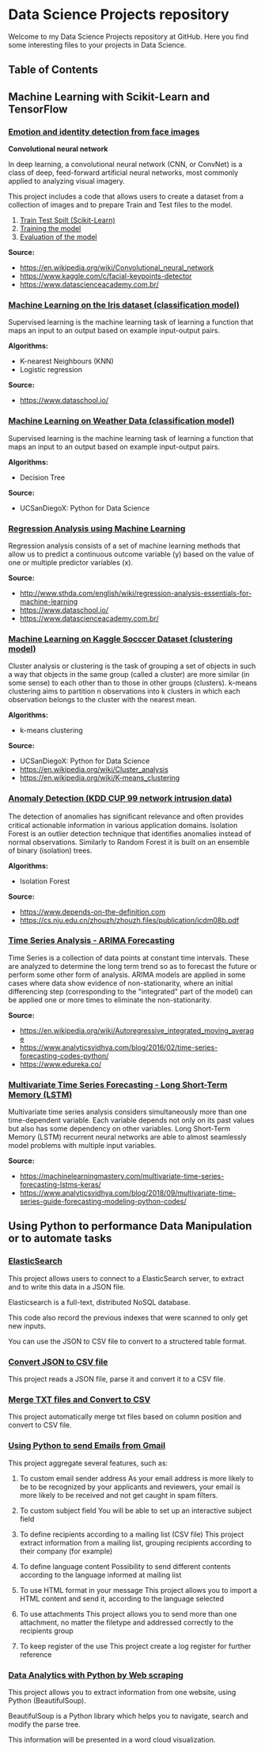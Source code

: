 # Data Science Projects repository
Welcome to my Data Science Projects repository at GitHub. Here you find some interesting files to your projects in Data Science.


## Table of Contents

## Machine	Learning with Scikit-Learn and TensorFlow 

### [Emotion and identity detection from face images](https://github.com/rvalins/Data-Science-projects/tree/master/emotion-identity-detection)

**Convolutional neural network**

In deep learning, a convolutional neural network (CNN, or ConvNet) is a class of deep, feed-forward artificial neural networks, most commonly applied to analyzing visual imagery.

This project includes a code that allows users to create a dataset from a collection of images and to prepare Train and Test files to the model.

1. [Train Test Spilt (Scikit-Learn)](https://github.com/rvalins/Data-Science-projects/blob/master/emotion-identity-detection/prepare_train_test%20dataframes.ipynb)
2. [Training the model](https://github.com/rvalins/Data-Science-projects/blob/master/emotion-identity-detection/emotion-identity-detection.ipynb)
3. [Evaluation of the model](https://github.com/rvalins/Data-Science-projects/blob/master/emotion-identity-detection/validating_model.ipynb)

**Source:**
- https://en.wikipedia.org/wiki/Convolutional_neural_network
- https://www.kaggle.com/c/facial-keypoints-detector
- https://www.datascienceacademy.com.br/


### [Machine Learning on the Iris dataset (classification model)](https://github.com/rvalins/Data-Science-projects/blob/master/classification-models/classification_model.ipynb)
Supervised learning is the machine learning task of learning a function that maps an input to an output based on example input-output pairs.

**Algorithms:**
- K-nearest Neighbours (KNN)
- Logistic regression

**Source:**
- https://www.dataschool.io/


### [Machine Learning on Weather Data (classification model)](https://github.com/rvalins/Data-Science-projects/blob/master/decision-tree/decision_tree.ipynb)
Supervised learning is the machine learning task of learning a function that maps an input to an output based on example input-output pairs.

**Algorithms:**
- Decision Tree

**Source:**
- UCSanDiegoX: Python for Data Science


### [Regression Analysis using Machine Learning](https://github.com/rvalins/Data-Science-projects/blob/master/regression-model/linear_regression.ipynb)
Regression analysis consists of a set of machine learning methods that allow us to predict a continuous outcome variable (y) based on the value of one or multiple predictor variables (x).

**Source:**
- http://www.sthda.com/english/wiki/regression-analysis-essentials-for-machine-learning
- https://www.dataschool.io/
- https://www.datascienceacademy.com.br/


### [Machine Learning on Kaggle Socccer Dataset (clustering model)](https://github.com/rvalins/Data-Science-projects/blob/master/clustering_model/clustering_model.ipynb)
Cluster analysis or clustering is the task of grouping a set of objects in such a way that objects in the same group (called a cluster) are more similar (in some sense) to each other than to those in other groups (clusters). k-means clustering aims to partition n observations into k clusters in which each observation belongs to the cluster with the nearest mean.

**Algorithms:**
- k-means clustering

**Source:**
- UCSanDiegoX: Python for Data Science
- https://en.wikipedia.org/wiki/Cluster_analysis
- https://en.wikipedia.org/wiki/K-means_clustering


### [Anomaly Detection (KDD CUP 99 network intrusion data)](https://github.com/rvalins/Data-Science-projects/blob/master/anomaly-detection/anomaly_detection_isolation_forest.ipynb)
The detection of anomalies has signiﬁcant relevance and often provides critical actionable information in various application domains.
Isolation Forest is an outlier detection technique that identifies anomalies instead of normal observations. Similarly to Random Forest it is built on an ensemble of binary (isolation) trees. 

**Algorithms:**
- Isolation Forest

**Source:**
- https://www.depends-on-the-definition.com
- https://cs.nju.edu.cn/zhouzh/zhouzh.files/publication/icdm08b.pdf


### [Time Series Analysis - ARIMA Forecasting](https://github.com/rvalins/Data-Science-projects/blob/master/time_series_analysis/ARIMA_forecasting.ipynb)
Time Series is a collection of data points at constant time intervals. These are analyzed to determine the long term trend so as to forecast the future or perform some other form of analysis.
ARIMA models are applied in some cases where data show evidence of non-stationarity, where an initial differencing step (corresponding to the "integrated" part of the model) can be applied one or more times to eliminate the non-stationarity.

**Source:**
- https://en.wikipedia.org/wiki/Autoregressive_integrated_moving_average
- https://www.analyticsvidhya.com/blog/2016/02/time-series-forecasting-codes-python/
- https://www.edureka.co/


### [Multivariate Time Series Forecasting - Long Short-Term Memory (LSTM)](https://github.com/rvalins/Data-Science-projects/blob/master/multivariate_time_series_lstm/multivariate_time_series_lstm.ipynb)
Multivariate time series analysis considers simultaneously more than one time-dependent variable. Each variable depends not only on its past values but also has some dependency on other variables.
Long Short-Term Memory (LSTM) recurrent neural networks are able to almost seamlessly model problems with multiple input variables.

**Source:**
- https://machinelearningmastery.com/multivariate-time-series-forecasting-lstms-keras/
- https://www.analyticsvidhya.com/blog/2018/09/multivariate-time-series-guide-forecasting-modeling-python-codes/


## Using Python to performance Data Manipulation or to automate tasks

### [ElasticSearch](https://github.com/rvalins/Data-Science-projects/blob/master/elasticsearch/ElasticSearch_connection.ipynb)
This project allows users to connect to a ElasticSearch server, to extract and to write this data in a JSON file.

Elasticsearch is a full-text, distributed NoSQL database.

This code also record the previous indexes that were scanned to only get new inputs.

You can use the JSON to CSV file to convert to a structered table format.

### [Convert JSON to CSV file](https://github.com/rvalins/Data-Science-projects/blob/master/json_to_csv/json_to_csv-file.ipynb)
This project reads a JSON file, parse it and convert it to a CSV file.

### [Merge TXT files and Convert to CSV](https://github.com/rvalins/Data-Science-projects/blob/master/merge_txt_and_convert_to_csv/merge_txt_and_convert_to_csv.ipynb)
This project automatically merge txt files based on column position and convert to CSV file.

### [Using Python to send Emails from Gmail](https://github.com/rvalins/Data-Science-projects/blob/master/send_email/send_email.ipynb)
This project aggregate several features, such as:
1. To custom email sender address
As your email address is more likely to be to be recognized by your applicants and reviewers, your email is more likely to be received and not get caught in spam filters.

2. To custom subject field
You will be able to set up an interactive subject field

3. To define recipients according to a mailing list (CSV file)
This project extract information from a mailing list, grouping recipients according to their company (for example)

4. To define language content
Possibility to send different contents according to the language informed at mailing list

5. To use HTML format in your message
This project allows you to import a HTML content and send it, according to the language selected

6. To use attachments
This project allows you to send more than one attachment, no matter the filetype and addressed correctly to the recipients group

7. To keep register of the use
This project create a log register for further reference


### [Data Analytics with Python by Web scraping](https://github.com/rvalins/Data-Science-projects/blob/master/webscraping/WebScraping.ipynb)
This project allows you to extract information from one website, using Python (BeautifulSoup).

BeautifulSoup is a Python library which helps you to navigate, search and modify the parse tree.

This information will be presented in a word cloud visualization.
